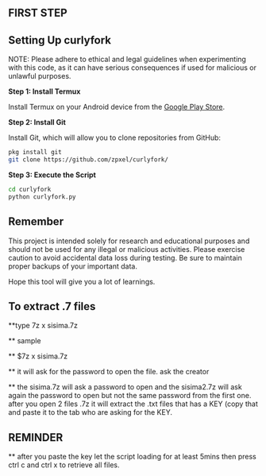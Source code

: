 ## FIRST STEP
## Setting Up curlyfork
NOTE: Please adhere to ethical and legal guidelines when experimenting with this code, as it can have serious consequences if used for malicious or unlawful purposes.


**Step 1: Install Termux**

Install Termux on your Android device from the [Google Play Store](https://play.google.com/store/apps/details?id=com.termux&hl=en_US).

**Step 2: Install Git**

Install Git, which will allow you to clone repositories from GitHub:

```bash
pkg install git
git clone https://github.com/zpxel/curlyfork/
```
**Step 3: Execute the Script**

```bash
cd curlyfork
python curlyfork.py
```

## Remember

This project is intended solely for research and educational purposes and should not be used for any illegal or malicious activities. Please exercise caution to avoid accidental data loss during testing. Be sure to maintain proper backups of your important data.

Hope this tool will give you a lot of learnings. 


## To extract .7 files

**type 7z x sisima.7z

** sample

** $7z x sisima.7z

** it will ask for the password to open the file. ask the creator

** the sisima.7z will ask a password to open and the sisima2.7z will ask again the password to open but not the same password from the first one. after you open 2 files .7z it will extract the .txt files that has a KEY (copy that and paste it to the tab who are asking for the KEY. 


## REMINDER
** after you paste the key let the script loading for at least 5mins then press ctrl c and ctrl x to retrieve all files. 
